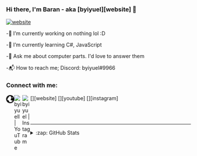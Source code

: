 ### Hi there, I'm Baran - aka [byiyuel][website] 👋

[![website](https://img.shields.io/website?label=codeSTACKr.com&style=for-the-badge&url=https%3A%2F%2Fcodestackr.com)](byiyuel.github.io)

-🔭 I’m currently working on nothing lol :D

-🌱 I’m currently learning C#, JavaScript

-💬 Ask me about computer parts. I'd love to answer them

-📬 How to reach me; Discord: byiyuel#9966 


### Connect with me:

[<img align="left" alt="byiyuel.github.io" width="22px" src="https://raw.githubusercontent.com/iconic/open-iconic/master/svg/globe.svg" />][website]
[<img align="left" alt="byiyuell | YouTube" width="22px" src="https://cdn.jsdelivr.net/npm/simple-icons@v3/icons/youtube.svg" />][youtube]
[<img align="left" alt="byiyuel | Instagram" width="22px" src="https://cdn.jsdelivr.net/npm/simple-icons@v3/icons/instagram.svg" />][instagram]

<br />
<br />

---

<details>
  <summary>:zap: GitHub Stats</summary>

  <img align="left" alt="codeSTACKr's GitHub Stats" src="https://github-readme-stats.codestackr.vercel.app/api?username=byiyuel&show_icons=true&hide_border=true" />
